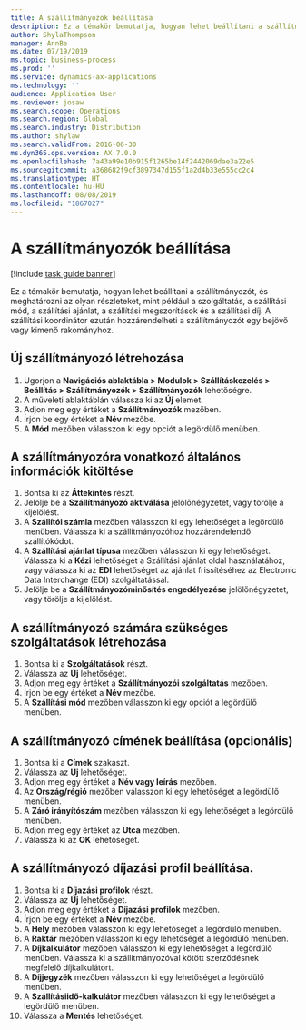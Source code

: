 ```yaml
---
title: A szállítmányozók beállítása
description: Ez a témakör bemutatja, hogyan lehet beállítani a szállítmányozót, és meghatározni az olyan részleteket, mint például a szolgáltatás, a szállítási mód, a szállítási ajánlat, a szállítási megszorítások és a szállítási díj.
author: ShylaThompson
manager: AnnBe
ms.date: 07/19/2019
ms.topic: business-process
ms.prod: ''
ms.service: dynamics-ax-applications
ms.technology: ''
audience: Application User
ms.reviewer: josaw
ms.search.scope: Operations
ms.search.region: Global
ms.search.industry: Distribution
ms.author: shylaw
ms.search.validFrom: 2016-06-30
ms.dyn365.ops.version: AX 7.0.0
ms.openlocfilehash: 7a43a99e10b915f1265be14f2442069dae3a22e5
ms.sourcegitcommit: a368682f9cf3897347d155f1a2d4b33e555cc2c4
ms.translationtype: HT
ms.contentlocale: hu-HU
ms.lasthandoff: 08/08/2019
ms.locfileid: "1867027"
---
```

# <a name="set-up-shipping-carriers"></a>A szállítmányozók beállítása

[!include [task guide banner](../../includes/task-guide-banner.md)]

Ez a témakör bemutatja, hogyan lehet beállítani a szállítmányozót, és meghatározni az olyan részleteket, mint például a szolgáltatás, a szállítási mód, a szállítási ajánlat, a szállítási megszorítások és a szállítási díj. A szállítási koordinátor ezután hozzárendelheti a szállítmányozót egy bejövő vagy kimenő rakományhoz.


## <a name="create-a-new-shipping-carrier"></a>Új szállítmányozó létrehozása
1. Ugorjon a **Navigációs ablaktábla > Modulok > Szállításkezelés > Beállítás > Szállítmányozók > Szállítmányozók** lehetőségre.
2. A műveleti ablaktáblán válassza ki az **Új** elemet.
3. Adjon meg egy értéket a **Szállítmányozók** mezőben.
4. Írjon be egy értéket a **Név** mezőbe.
5. A **Mód** mezőben válasszon ki egy opciót a legördülő menüben.

## <a name="fill-in-the-general-information-for-the-shipping-carrier"></a>A szállítmányozóra vonatkozó általános információk kitöltése
1. Bontsa ki az **Áttekintés** részt.
2. Jelölje be a **Szállítmányozó aktiválása** jelölőnégyzetet, vagy törölje a kijelölést.
3. A **Szállítói számla** mezőben válasszon ki egy lehetőséget a legördülő menüben. Válassza ki a szállítmányozóhoz hozzárendelendő szállítókódot.  
4. A **Szállítási ajánlat típusa** mezőben válasszon ki egy lehetőséget. Válassza ki a **Kézi** lehetőséget a Szállítási ajánlat oldal használatához, vagy válassza ki az **EDI** lehetőséget az ajánlat frissítéséhez az Electronic Data Interchange (EDI) szolgáltatással.  
5. Jelölje be a **Szállítmányozóminősítés engedélyezése** jelölőnégyzetet, vagy törölje a kijelölést.

## <a name="create-the-necessary-services-for-the-shipping-carrier"></a>A szállítmányozó számára szükséges szolgáltatások létrehozása
1. Bontsa ki a **Szolgáltatások** részt.
2. Válassza az **Új** lehetőséget.
3. Adjon meg egy értéket a **Szállítmányozói szolgáltatás** mezőben.
4. Írjon be egy értéket a **Név** mezőbe.
5. A **Szállítási mód** mezőben válasszon ki egy opciót a legördülő menüben.

## <a name="set-up-the-address-for-the-carrier-optional"></a>A szállítmányozó címének beállítása (opcionális)
1. Bontsa ki a **Címek** szakaszt.
2. Válassza az **Új** lehetőséget.
3. Adjon meg egy értéket a **Név vagy leírás** mezőben.
4. Az **Ország/régió** mezőben válasszon ki egy lehetőséget a legördülő menüben.
5. A **Záró irányítószám** mezőben válasszon ki egy lehetőséget a legördülő menüben.
6. Adjon meg egy értéket az **Utca** mezőben.
7. Válassza ki az **OK** lehetőséget.

## <a name="set-up-the-rating-profile-for-the-shipping-carrier"></a>A szállítmányozó díjazási profil beállítása.
1. Bontsa ki a **Díjazási profilok** részt.
2. Válassza az **Új** lehetőséget.
3. Adjon meg egy értéket a **Díjazási profilok** mezőben.
4. Írjon be egy értéket a **Név** mezőbe.
5. A **Hely** mezőben válasszon ki egy lehetőséget a legördülő menüben.
6. A **Raktár** mezőben válasszon ki egy lehetőséget a legördülő menüben.
7. A **Díjkalkulátor** mezőben válasszon ki egy lehetőséget a legördülő menüben. Válassza ki a szállítmányozóval kötött szerződésnek megfelelő díjkalkulátort.  
8. A **Díjjegyzék** mezőben válasszon ki egy lehetőséget a legördülő menüben.
9. A **Szállításiidő-kalkulátor** mezőben válasszon ki egy lehetőséget a legördülő menüben.
10. Válassza a **Mentés** lehetőséget.

